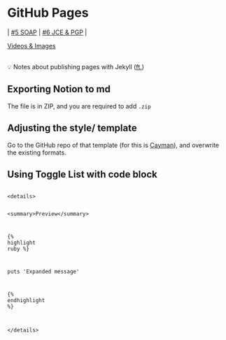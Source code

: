# GitHub Pages

| [#5 SOAP](SpringBoot-Framework-POC/5/SOAP.md) | [#6 JCE & PGP](SpringBoot-Framework-POC/6/JCE_PGP.md) |

[Videos & Images](page2.md) 

<br>
<aside>
💡 Notes about publishing pages with Jekyll (<a href="https://www.linkedin.com/learning/learning-github-pages/next-steps?autoSkip=true&autoplay=true&resume=false&u=94136124">ft.</a>)

</aside>

## Exporting Notion to md

The file is in ZIP, and you are required to add `.zip`

## Adjusting the style/ template

Go to the GitHub repo of that template (for this is [Cayman](https://github.com/pages-themes/cayman)), and overwrite the existing formats.

## Using Toggle List with code block

<code>
&lt;details&gt;

&lt;summary&gt;Preview&lt;/summary&gt;

<span class="p">{%</span><span class="w"> </span><span class="nt">highlight</span><span class="w"> </span>ruby<span class="w"> </span><span class="p">%}</span>

puts 'Expanded message'

<span class="p">{%</span><span class="w"> </span><span class="nt">endhighlight</span><span class="w"> </span><span class="p">%}</span>

&lt;/details&gt;
</code>

